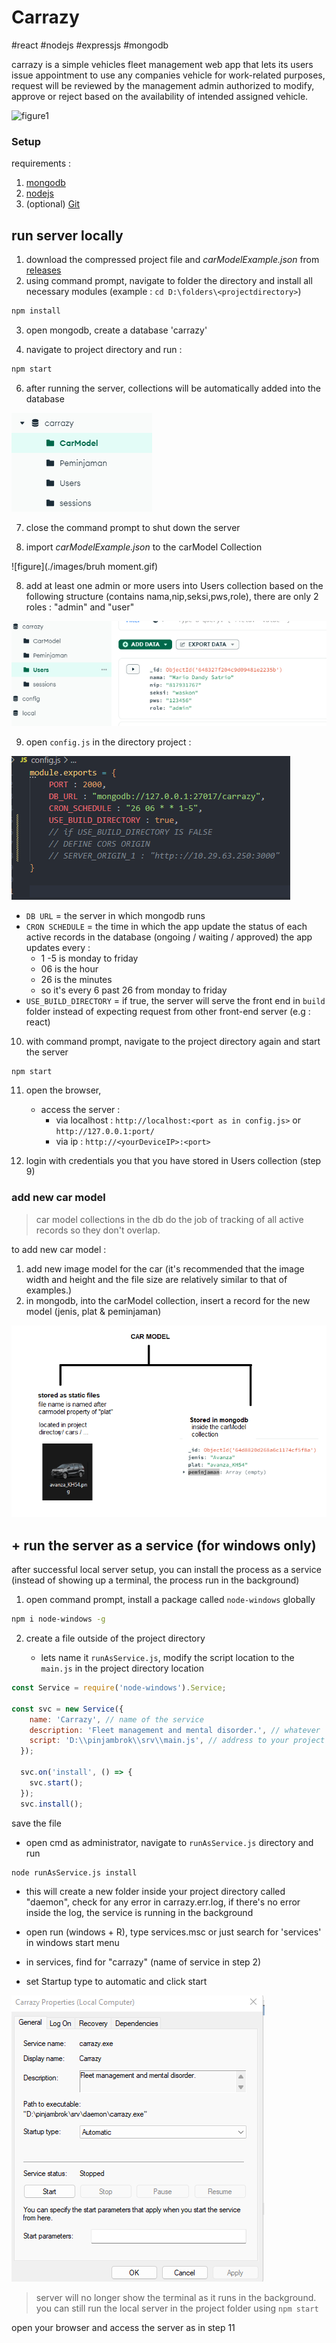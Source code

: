 # Carrazy
#react #nodejs #expressjs #mongodb

carrazy is a simple vehicles fleet management web app that lets its users issue appointment to use any companies vehicle for work-related purposes, request will be reviewed by the management admin authorized to modify, approve or reject based on the availability of intended assigned vehicle.


![figure1](./images/otwRumahAgnes.gif)


### Setup
requirements :
1. [mongodb](https://www.mongodb.com/try/download/community)
2. [nodejs](https://nodejs.org/en)
3. (optional) [Git](https://git-scm.com/downloads) 



## run server locally

1. download the compressed project file and *carModelExample.json* from [releases](https://github.com/xvrx/carrazy/releases/tag/%23fleet) 
2. using command prompt, navigate to folder the directory and install all necessary modules (example :  `cd D:\folders\<projectdirectory>`)
```bash
npm install
```

3. open mongodb, create a database 'carrazy'

5. navigate to project directory and run :
```bash
npm start
```
6. after running the server, collections will be automatically added into the database

![figure](./images/Pasted%20image%2020230816193243.png)

7. close the command prompt to shut down the server

7. import *carModelExample.json*  to the carModel Collection

![figure](./images/bruh moment.gif)

8. add at least one admin or more users into Users collection based on the following structure (contains nama,nip,seksi,pws,role), there are only 2 roles : "admin" and "user"

![figure](./images/Pasted%20image%2020230816194642.png)

9. open `config.js` in the directory project :

![figure](./images/Pasted%20image%2020230816195218.png)

- `DB URL` = the server in which mongodb runs
- `CRON SCHEDULE` = the time in which the app update the status of each active records in the database (ongoing / waiting / approved)
	 the app updates every : 
	- 1 -5 is monday to friday
	- 06 is the hour
	- 26 is the minutes
	- so it's every 6 past 26 from monday to friday
- `USE_BUILD_DIRECTORY` = if true, the server will serve the front end in `build` folder instead of expecting request from other front-end server (e.g : react)


10. with command prompt, navigate to the project directory again and start the server

```bash
npm start
```

11. open the browser,
	- access the server :
		- via localhost : `http://localhost:<port as in config.js>` or `http://127.0.0.1:port/`
		- via ip : `http://<yourDeviceIP>:<port>`

12. login with credentials you that you have stored in Users collection (step 9)

### add new car model

> car model collections in the db do the job of tracking of all active records so they don't overlap.

to add new car model :
1. add new image model for the car (it's recommended that the image width and height and the file size are relatively similar to that of examples.)
2. in mongodb, into the carModel collection, insert a record for the new model (jenis, plat & peminjaman)

![figure](./images/Pasted%20image%2020230816201715.png)

## + run the server as a service (for windows only)

after successful local server setup, you can install the process as a service (instead of showing up a terminal, the process run in the background) 

1. open command prompt, install a package called `node-windows` globally
```bash
npm i node-windows -g
```
2. create a file outside of the project directory

	- lets name it	`runAsService.js`, modify the script location to the `main.js` in the project directory location

```javascript
const Service = require('node-windows').Service;

const svc = new Service({
    name: 'Carrazy', // name of the service
    description: 'Fleet management and mental disorder.', // whatever
    script: 'D:\\pinjambrok\\srv\\main.js', // address to your project directory
  });

  svc.on('install', () => {
    svc.start();
  });
  svc.install();
```

save the file

- open cmd as administrator, navigate to `runAsService.js` directory and run
```bash
node runAsService.js install
```
- this will create a new folder inside your project directory called "daemon", check for any error in carrazy.err.log, if there's no error inside the log, the service is running in the background



- open run (windows + R), type services.msc or just search for 'services' in windows start menu
- in services, find for "carrazy" (name of service in step 2)
- set Startup type to automatic and click start

![figure](./images/Pasted%20image%2020230816203953.png)

> server will no longer show the terminal as it runs in the background. 
> you can still run the local server in the project folder using `npm start`

open your browser and access the server as in step 11




